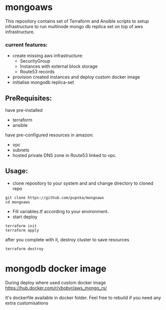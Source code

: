 # mongoaws

This repository contains set of Terraform and Ansible scripts 
to setup infrastructure to run multinode mongo db replica set on top of aws infrastructure.
### current features:
* create missing aws infrastructure:
  * SecurityGroup
  * Instances with external block storage
  * Route53 records
* provision created instances and deploy custom docker image 
* initialise mongodb replica-set

## PreRequisites:


have pre-installed 
* terraform
* ansible

have pre-configured resources in amazon:
* vpc
* subnets
* hosted private DNS zone in Route53 linked to vpc. 
    

## Usage: 
* clone repository to your system and and change directory to cloned repo
```
git clone https://github.com/pupska/mongoaws
cd mongoaws
```
* Fill variables.tf according to your environment. 
* start deploy 
```
terraform init
terraform apply
```

after you complete with it, destroy cluster to save resources
```
terraform destroy
```

# mongodb docker image
During deploy where used custom docker image 
https://hub.docker.com/r/vbobyr/aws_mongo_rs/

It's dockerfile available in docker folder. Feel free to rebuild if you need any extra customisations
